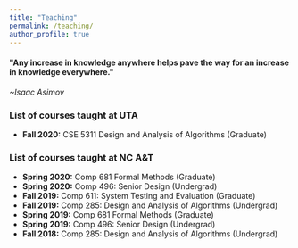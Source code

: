 ```yaml
---
title: "Teaching"
permalink: /teaching/
author_profile: true
---
```

<link href="https://fonts.googleapis.com/css?family=Comfortaa:300,400,700|Righteous" rel="stylesheet">

<h4>"Any increase in knowledge anywhere helps pave the way for an increase in knowledge everywhere."</h4>
 
 *~Isaac Asimov*

### <i class="fa fa-fw fa-apple-alt" aria-hidden="true"></i> List of courses taught at UTA
* **Fall 2020:** CSE 5311 Design and Analysis of Algorithms (Graduate)

### <i class="fa fa-fw fa-apple-alt" aria-hidden="true"></i> List of courses taught at NC A&T

* **Spring 2020:** Comp 681 Formal Methods (Graduate)
* **Spring 2020:** Comp 496: Senior Design (Undergrad)
* **Fall 2019:** Comp 611: System Testing and Evaluation (Graduate)
* **Fall 2019:** Comp 285: Design and Analysis of Algorithms (Undergrad)
* **Spring 2019:** Comp 681 Formal Methods (Graduate)
* **Spring 2019:** Comp 496: Senior Design (Undergrad)
* **Fall 2018:** Comp 285: Design and Analysis of Algorithms (Undergrad)
